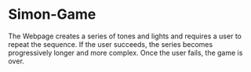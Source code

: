 # Simon-Game
The Webpage creates a series of tones and lights and requires a user to repeat the sequence. If the user succeeds, the series becomes progressively longer and more complex. Once the user fails, the game is over.
